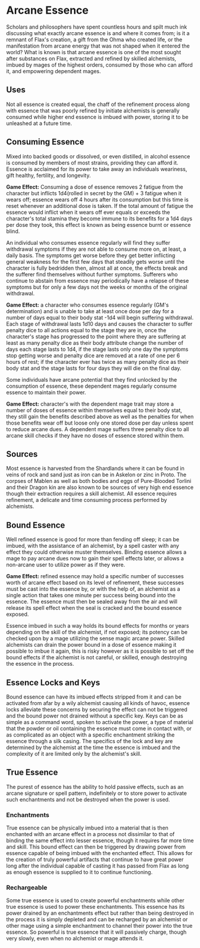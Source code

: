 # Arcane Essence
Scholars and philosophers have spent countless hours and spilt much ink discussing what exactly arcane essence is and where it comes from; is it a remnant of Flax's creation, a gift from the Ohma who created life, or the manifestation from arcane energy that was not shaped when it entered the world? What is known is that arcane essence is one of the most sought after substances on Flax, extracted and refined by skilled alchemists, imbued by mages of the highest orders, consumed by those who can afford it, and empowering dependent mages.

## Uses
Not all essence is created equal, the chaff of the refinement process along with essence that was poorly refined by initiate alchemists is generally consumed while higher end essence is imbued with power, storing it to be unleashed at a future time.

## Consuming Essence
Mixed into backed goods or dissolved, or even distilled, in alcohol essence is consumed by members of most strains, providing they can afford it. Essence is acclaimed for its power to take away an individuals weariness, gift healthy, fertility, and longevity.

**Game Effect:** Consuming a dose of essence removes 2 fatigue from the character but inflicts 1d4(rolled in secret by the GM) + 3 fatigue when it wears off; essence wears off 4 hours after its consumption but this time is reset whenever an additional dose is taken. If the total amount of fatigue the essence would inflict when it wears off ever equals or exceeds the character's total stamina they become immune to its benefits for a 1d4 days per dose they took, this effect is known as being essence burnt or essence blind.

An individual who consumes essence regularly will find they suffer withdrawal symptoms if they are not able to consume more on, at least, a daily basis. The symptoms get worse before they get better inflicting general weakness for the first few days that steadily gets worse until the character is fully bedridden then, almost all at once, the effects break and the sufferer find themselves without further symptoms. Sufferers who continue to abstain from essence may periodically have a relapse of these symptoms but for only a few days not the weeks or months of the original withdrawal.

**Game Effect:** a character who consumes essence regularly (GM's determination) and is unable to take at least once dose per day for a number of days equal to their body stat -1d4 will begin suffering withdrawal. Each stage of withdrawal lasts 1d10 days and causes the character to suffer penalty dice to all actions equal to the stage they are in, once the character's stage has progressed to the point where they are suffering at least as many penalty dice as their body attribute change the number of days each stage lasts to 1d4, if the stage lasts only one day the symptoms stop getting worse and penalty dice are removed at a rate of one per 6 hours of rest; if the character ever has twice as many penalty dice as their body stat and the stage lasts for four days they will die on the final day.

Some individuals have arcane potential that they find unlocked by the consumption of essence, these dependent mages regularly consume essence to maintain their power.

**Game Effect:** character's with the dependent mage trait may store a number of doses of essence within themselves equal to their body stat, they still gain the benefits described above as well as the penalties for when those benefits wear off but loose only one stored dose per day unless spent to reduce arcane dues. A dependent mage suffers three penalty dice to all arcane skill checks if they have no doses of essence stored within them.

## Sources
Most essence is harvested from the Shardlands where it can be found in veins of rock and sand just as iron can be in Askelon or zinc in Proto. The corpses of Mablen as well as both bodies and eggs of Pure-Blooded Torlini and their Dragon kin are also known to be sources of very high end essence though their extraction requires a skill alchemist. All essence requires refinement, a delicate and time consuming process performed by alchemists.

## Bound Essence
Well refined essence is good for more than fending off sleep; it can be imbued, with the assistance of an alchemist, by a spell caster with any effect they could otherwise muster themselves. Binding essence allows a mage to pay arcane dues now to gain their spell effects later, or allows a non-arcane user to utilize power as if they were.

**Game Effect:** refined essence may hold a specific number of successes worth of arcane effect based on its level of refinement, these successes must be cast into the essence by, or with the help of, an alchemist as a single action that takes one minute per success being bound into the essence. The essence must then be sealed away from the air and will release its spell effect when the seal is cracked and the bound essence exposed.

Essence imbued in such a way holds its bound effects for months or years depending on the skill of the alchemist, if not exposed; its potency can be checked upon by a mage utilizing the sense magic arcane power. Skilled alchemists can drain the power bound in a dose of essence making it possible to imbue it again, this is risky however as it is possible to set off the bound effects if the alchemist is not careful, or skilled, enough destroying the essence in the process.

## Essence Locks and Keys
Bound essence can have its imbued effects stripped from it and can be activated from afar by a wily alchemist causing all kinds of havoc, essence locks alleviate these concerns by securing the effect can not be triggered and the bound power not drained without a specific key. Keys can be as simple as a command word, spoken to activate the power, a type of material that the powder or oil containing the essence must come in contact with, or as complicated as an object with a specific enchantment striking the essence through a silk casing. The specifics of the lock and key are determined by the alchemist at the time the essence is imbued and the complexity of it are limited only by the alchemist's skill.

## True Essence
The purest of essence has the ability to hold passive effects, such as an arcane signature or spell pattern, indefinitely or to store power to activate such enchantments and not be destroyed when the power is used.

### Enchantments
True essence can be physically imbued into a material that is then enchanted with an arcane effect in a process not dissimilar to that of binding the same effect into lesser essence, though it requires far more time and skill. This bound effect can then be triggered by drawing power from essence capable of being imbued with the enchanted effect. This allows for the creation of truly powerful artifacts that continue to have great power long after the individual capable of casting it has passed from Flax as long as enough essence is supplied to it to continue functioning.

### Rechargeable
Some true essence is used to create powerful enchantments while other true essence is used to power these enchantments. This essence has its power drained by an enchantments effect but rather than being destroyed in the process it is simply depleted and can be recharged by an alchemist or other mage using a simple enchantment to channel their power into the true essence. So powerful is true essence that it will passively charge, though very slowly, even when no alchemist or mage attends it.

